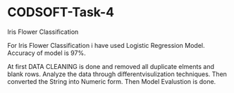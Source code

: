 # CODSOFT-Task-4
Iris Flower Classification

For Iris Flower Classification i have used Logistic Regression Model.
Accuracy of model is 97%.

At first DATA CLEANING is done and removed all duplicate elments and blank rows.
Analyze the data through differentvisulization techniques.
Then converted the String into Numeric form.
Then Model Evalustion is done.

